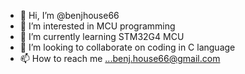 - 👋 Hi, I’m @benjhouse66
- 👀 I’m interested in MCU programming
- 🌱 I’m currently learning STM32G4 MCU
- 💞️ I’m looking to collaborate on coding in C language
- 📫 How to reach me ...benj.house66@gmail.com

<!---
benjhouse66/benjhouse66 is a ✨ special ✨ repository because its `README.md` (this file) appears on your GitHub profile.
You can click the Preview link to take a look at your changes.
--->
